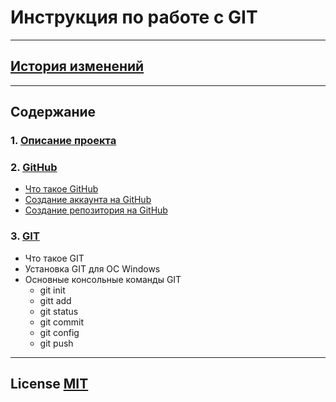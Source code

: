 # **Инструкция по работе с GIT**
---
## [История  изменений](/commits.md)
---
## **Содержание**

### 1.  [Описание проекта](/1/description.md)
### 2.  [GitHub](https://github.com/)
* [Что такое GitHub](/2/about_github.md)
* [Создание аккаунта на GitHub](/2/create_github_account.md)
* [Создание репозитория на GitHub](/2/create_repo.md)
### 3.  [GIT](https://git-scm.com/download/win)
* Что такое GIT
* Установка GIT для ОС Windows
* Основные консольные команды GIT  
    * git init 
    * gitt add
    * git status
    * git commit
    * git config
    * git push

---
## License [MIT](/license.md)
